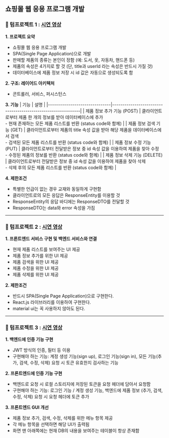 쇼핑몰 웹 응용 프로그램 개발
---
### 📍 텀프로젝트 1 : [시연 영상](https://drive.google.com/file/d/17qXIXOidqwLhRZi2v-OFKUNuwDk2giXx/view?usp=drive_link)

**1. 프로젝트 요약**
- 쇼핑몰 웹 응용 프로그램 개발
- SPA(Single Page Application)으로 개발
- 판매할 제품의 종류는 본인이 정함 (예: 도서, 옷, 자동차, 핸드폰 등)
- 제품의 속성은 4가지로 할 것 (단, title과 userId 라는 속성은 반드시 가질 것) 
- 데이터베이스에 제품 정보 저장 시 id 값은 자동으로 생성되도록 함

**2. 구조: 레이어드 아키텍처**
- 콘트롤러, 서비스, 퍼시스턴스

**3. 기능**
| 기능                           | 설명                                                          |
|-------------------------------|--------------------------------------------------------------|
| 제품 정보 추가 기능 (POST)      | 클라이언트로부터 제품 한 개의 정보를 받아 데이터베이스에 추가<br>- 현재 존재하는 모든 제품 리스트를 반환 (status code와 함께) |
| 제품 정보 검색 기능 (GET)        | 클라이언트로부터 제품의 title 속성 값을 받아 해당 제품을 데이터베이스에서 검색<br>- 검색된 모든 제품 리스트를 반환 (status code와 함께) |
| 제품 정보 수정 기능 (PUT)        | 클라이언트로부터 전달받은 정보 중 id 속성 값을 이용하여 제품을 찾아 수정<br>- 수정된 제품의 정보를 반환 (status code와 함께) |
| 제품 정보 삭제 기능 (DELETE)     | 클라이언트로부터 전달받은 정보 중 id 속성 값을 이용하여 제품을 찾아 삭제<br>- 삭제 후의 모든 제품 리스트를 반환 (status code와 함께) |


**4. 제한조건**
- 특별한 언급이 없는 경우 교재와 동일하게 구현함
- 클라이언트로의 모든 응답은 ResponseEntity를 이용할 것
- ResponseEntity의 응답 바디에는 ResponseDTO를 전달할 것
- ResponseDTO는 data와 error 속성을 가짐
---
### 📍 텀프로젝트 2 : [시연 영상](https://drive.google.com/file/d/1JLgnZXBjnoPwShQ9QkmrYXQ_W_betru6/view?usp=drive_link)

**1. 프론트엔드 서비스 구현 및 백엔드 서비스와 연결**
- 현재 제품 리스트를 보여주는 UI 제공
- 제품 정보 추가를 위한 UI 제공
- 제품 검색을 위한 UI 제공
- 제품 수정을 위한 UI 제공
- 제품 삭제를 위한 UI 제공

**2. 제한조건**
- 반드시 SPA(Single Page Application)으로 구현한다.
- React.js 라이브러리를 이용하여 구현한다.
- material ui는 꼭 사용하지 않아도 된다.
---
### 📍 텀프로젝트 3 : [시연 영상](https://drive.google.com/file/d/1AxQbPt1rs0bb_Fp96rlAvFnt7tHttU-T/view?usp=drive_link)

**1. 백엔드에 인증 기능 구현**
- JWT 방식의 인증, 필터 등 이용
- 구현해야 하는 기능: 계정 생성 기능(sign up), 로그인 기능(sign in), 모든 기능(추가, 검색, 수정, 삭제) 요청 시 토큰 유효한지 검사하는 기능

**2. 프론트엔드에 인증 기능 구현**
- 백엔드로 요청 시 로컬 스토리지에 저장된 토큰을 요청 헤더에 담아서 요청함
- 구현해야 하는 기능: 로그인 기능 / 계정 생성 기능, 백엔드에 제품 정보 (추가, 검색, 수정, 삭제) 요청 시 요청 헤더에 토큰 추가

**3. 프론트엔드 GUI 개선**
- 제품 정보 추가, 검색, 수정, 삭제를 위한 메뉴 항목 제공
- 각 메뉴 항목을 선택하면 해당 UI가 출력됨
- 화면 맨 아래쪽에는 현재 DB의 내용을 보여주는 테이블이 항상 존재함
